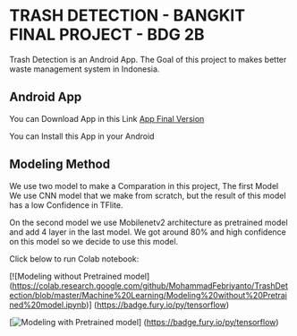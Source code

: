 # TRASH DETECTION - BANGKIT FINAL PROJECT - BDG 2B

Trash Detection is an Android App. The Goal of this project to makes better waste management system in Indonesia.

## Android App

You can Download App in this Link [App Final Version](https://github.com/MohammadFebriyanto/TrashDetection/raw/master/Banfkit_Final_Project_New.apk)

You can Install this App in your Android 

## Modeling Method

We use two model to make a Comparation in this project, The first Model We use CNN model that we make from scratch, but the result of this model has a low Confidence in TFlite.

On the second model we use Mobilenetv2 architecture as pretrained model and add 4 layer in the last model. We got around 80% and high confidence on this model so we decide to use this model.

Click below to run Colab notebook:

[![Modeling without Pretrained model] (https://colab.research.google.com/github/MohammadFebriyanto/TrashDetection/blob/master/Machine%20Learning/Modeling%20without%20Pretrained%20model.ipynb)] (https://badge.fury.io/py/tensorflow)

[![Modeling with Pretrained model](https://colab.research.google.com/github/MohammadFebriyanto/TrashDetection/blob/master/Machine%20Learning/transfer_learning_mobilenetv2.ipynb)] (https://badge.fury.io/py/tensorflow)
